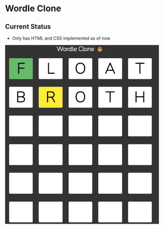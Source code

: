# Wordle Clone

## Current Status
- Only has HTML and CSS implemented as of now

![1](https://github.com/pandyama/WordleClone/blob/master/capture.PNG)
